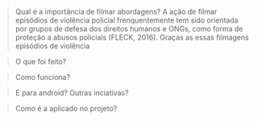 > Qual é a importância de filmar abordagens?
A ação de filmar episódios de violência policial frenquentemente tem sido orientada por grupos de defesa dos direitos humanos e ONGs, como forma de proteção a abusos policiais (FLECK, 2016). Graças as essas filmagens episódios de violência

> O que foi feito?


> Como funciona?


> E para android? Outras inciativas?


> Como é a aplicado no projeto?

